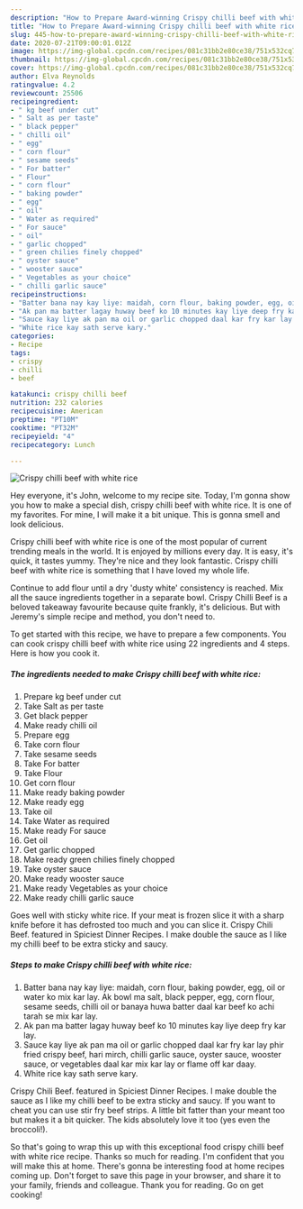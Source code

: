 ```yaml
---
description: "How to Prepare Award-winning Crispy chilli beef with white rice"
title: "How to Prepare Award-winning Crispy chilli beef with white rice"
slug: 445-how-to-prepare-award-winning-crispy-chilli-beef-with-white-rice
date: 2020-07-21T09:00:01.012Z
image: https://img-global.cpcdn.com/recipes/081c31bb2e80ce38/751x532cq70/crispy-chilli-beef-with-white-rice-recipe-main-photo.jpg
thumbnail: https://img-global.cpcdn.com/recipes/081c31bb2e80ce38/751x532cq70/crispy-chilli-beef-with-white-rice-recipe-main-photo.jpg
cover: https://img-global.cpcdn.com/recipes/081c31bb2e80ce38/751x532cq70/crispy-chilli-beef-with-white-rice-recipe-main-photo.jpg
author: Elva Reynolds
ratingvalue: 4.2
reviewcount: 25506
recipeingredient:
- " kg beef under cut"
- " Salt as per taste"
- " black pepper"
- " chilli oil"
- " egg"
- " corn flour"
- " sesame seeds"
- " For batter"
- " Flour"
- " corn flour"
- " baking powder"
- " egg"
- " oil"
- " Water as required"
- " For sauce"
- " oil"
- " garlic chopped"
- " green chilies finely chopped"
- " oyster sauce"
- " wooster sauce"
- " Vegetables as your choice"
- " chilli garlic sauce"
recipeinstructions:
- "Batter bana nay kay liye: maidah, corn flour, baking powder, egg, oil or water ko mix kar lay. Ak bowl ma salt, black pepper, egg, corn flour, sesame seeds, chilli oil or banaya huwa batter daal kar beef ko achi tarah se mix kar lay."
- "Ak pan ma batter lagay huway beef ko 10 minutes kay liye deep fry kar lay."
- "Sauce kay liye ak pan ma oil or garlic chopped daal kar fry kar lay phir fried crispy beef, hari mirch, chilli garlic sauce, oyster sauce, wooster sauce, or vegetables daal kar mix kar lay or flame off kar daay."
- "White rice kay sath serve kary."
categories:
- Recipe
tags:
- crispy
- chilli
- beef

katakunci: crispy chilli beef 
nutrition: 232 calories
recipecuisine: American
preptime: "PT10M"
cooktime: "PT32M"
recipeyield: "4"
recipecategory: Lunch

---
```



![Crispy chilli beef with white rice](https://img-global.cpcdn.com/recipes/081c31bb2e80ce38/751x532cq70/crispy-chilli-beef-with-white-rice-recipe-main-photo.jpg)

Hey everyone, it's John, welcome to my recipe site. Today, I'm gonna show you how to make a special dish, crispy chilli beef with white rice. It is one of my favorites. For mine, I will make it a bit unique. This is gonna smell and look delicious.

Crispy chilli beef with white rice is one of the most popular of current trending meals in the world. It is enjoyed by millions every day. It is easy, it's quick, it tastes yummy. They're nice and they look fantastic. Crispy chilli beef with white rice is something that I have loved my whole life.

Continue to add flour until a dry &#39;dusty white&#39; consistency is reached. Mix all the sauce ingredients together in a separate bowl. Crispy Chilli Beef is a beloved takeaway favourite because quite frankly, it&#39;s delicious. But with Jeremy&#39;s simple recipe and method, you don&#39;t need to.


To get started with this recipe, we have to prepare a few components. You can cook crispy chilli beef with white rice using 22 ingredients and 4 steps. Here is how you cook it.

<!--inarticleads1-->

##### The ingredients needed to make Crispy chilli beef with white rice:

1. Prepare  kg beef under cut
1. Take  Salt as per taste
1. Get  black pepper
1. Make ready  chilli oil
1. Prepare  egg
1. Take  corn flour
1. Take  sesame seeds
1. Take  For batter
1. Take  Flour
1. Get  corn flour
1. Make ready  baking powder
1. Make ready  egg
1. Take  oil
1. Take  Water as required
1. Make ready  For sauce
1. Get  oil
1. Get  garlic chopped
1. Make ready  green chilies finely chopped
1. Take  oyster sauce
1. Make ready  wooster sauce
1. Make ready  Vegetables as your choice
1. Make ready  chilli garlic sauce


Goes well with sticky white rice. If your meat is frozen slice it with a sharp knife before it has defrosted too much and you can slice it. Crispy Chili Beef. featured in Spiciest Dinner Recipes. I make double the sauce as I like my chilli beef to be extra sticky and saucy. 

<!--inarticleads2-->

##### Steps to make Crispy chilli beef with white rice:

1. Batter bana nay kay liye: maidah, corn flour, baking powder, egg, oil or water ko mix kar lay. Ak bowl ma salt, black pepper, egg, corn flour, sesame seeds, chilli oil or banaya huwa batter daal kar beef ko achi tarah se mix kar lay.
1. Ak pan ma batter lagay huway beef ko 10 minutes kay liye deep fry kar lay.
1. Sauce kay liye ak pan ma oil or garlic chopped daal kar fry kar lay phir fried crispy beef, hari mirch, chilli garlic sauce, oyster sauce, wooster sauce, or vegetables daal kar mix kar lay or flame off kar daay.
1. White rice kay sath serve kary.


Crispy Chili Beef. featured in Spiciest Dinner Recipes. I make double the sauce as I like my chilli beef to be extra sticky and saucy. If you want to cheat you can use stir fry beef strips. A little bit fatter than your meant too but makes it a bit quicker. The kids absolutely love it too (yes even the broccoli!). 

So that's going to wrap this up with this exceptional food crispy chilli beef with white rice recipe. Thanks so much for reading. I'm confident that you will make this at home. There's gonna be interesting food at home recipes coming up. Don't forget to save this page in your browser, and share it to your family, friends and colleague. Thank you for reading. Go on get cooking!

